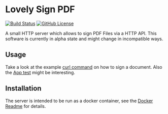 # Lovely Sign PDF

[![Build Status](https://travis-ci.org/lovelysystems/lovely-signpdf.svg?branch=master)](https://travis-ci.org/lovelysystems/lovely-signpdf)
[![GitHub License](https://img.shields.io/badge/license-Apache%20License%202.0-blue.svg?style=flat)](http://www.apache.org/licenses/LICENSE-2.0)

A small HTTP server which allows to sign PDF Files via a HTTP API. This software is
currently in alpha state and might change in incompatible ways.

## Usage

Take a look at the example [curl command](./docker/sign.sh) on how to sign a document. Also the
[App test](./src/test/kotlin/com/lovelysystems/signpdf/AppKtTest.kt) might be interesting.

## Installation

The server is intended to be run as a docker container, see the [Docker Readme](./docker/README.md)
for details.
